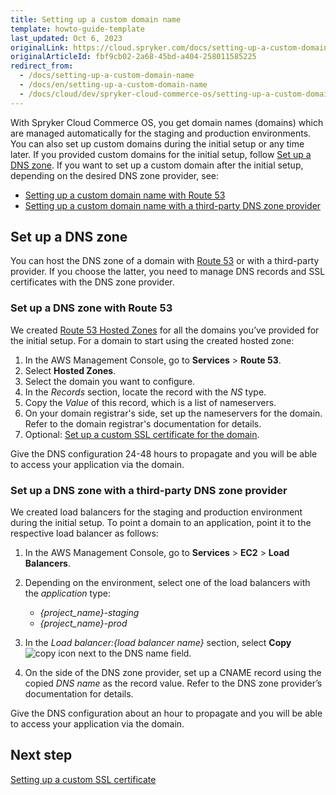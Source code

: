 ```yaml
---
title: Setting up a custom domain name
template: howto-guide-template
last_updated: Oct 6, 2023
originalLink: https://cloud.spryker.com/docs/setting-up-a-custom-domain-name
originalArticleId: fbf9cb02-2a68-45bd-a404-258011585225
redirect_from:
  - /docs/setting-up-a-custom-domain-name
  - /docs/en/setting-up-a-custom-domain-name
  - /docs/cloud/dev/spryker-cloud-commerce-os/setting-up-a-custom-domain-name/setting-up-a-custom-domain-name.html
---
```


With Spryker Cloud Commerce OS, you get domain names (domains) which are managed automatically for the staging and production environments. You can also set up custom domains during the initial setup or any time later.
If you provided custom domains for the initial setup, follow [Set up a DNS zone](#set-up-a-dns-zone).
If you want to set up a custom domain after the initial setup, depending on the desired DNS zone provider, see:

* [Setting up a custom domain name with Route 53](/docs/ca/dev/set-up-a-custom-domain-name/set-up-a-custom-domain-name-with-route-53.html)
* [Setting up a custom domain name with a third-party DNS zone provider](/docs/ca/dev/set-up-a-custom-domain-name/set-up-a-custom-domain-name-with-a-third-party-dns-zone-provider.html)

## Set up a DNS zone
You can host the DNS zone of a domain with [Route 53](https://docs.aws.amazon.com/Route53/latest/DeveloperGuide/Welcome.html) or with a third-party provider.
If you choose the latter, you need to manage DNS records and SSL certificates with the DNS zone provider.

### Set up a DNS zone with Route 53
We created [Route 53 Hosted Zones](https://docs.aws.amazon.com/Route53/latest/DeveloperGuide/hosted-zones-working-with.html) for all the domains you’ve provided for the initial setup. For a domain to start using the created hosted zone:

1. In the AWS Management Console, go to **Services** > **Route 53**.
2. Select **Hosted Zones**.
3. Select the domain you want to configure.
4. In the *Records* section, locate the record with the *NS* type.
5. Copy the *Value* of this record, which is a list of nameservers.
6. On your domain registrar's side, set up the nameservers for the domain. Refer to the domain registrar's documentation for details.
7. Optional: [Set up a custom SSL certificate for the domain](/docs/ca/dev/setting-up-a-custom-ssl-certificate.html).

Give the DNS configuration 24-48 hours to propagate and you will be able to access your application via the domain.

### Set up a DNS zone with a third-party DNS zone provider

We created load balancers for the staging and production environment during the initial setup. To point a domain to an application, point it to the respective load balancer as follows:

1. In the AWS Management Console, go to **Services** > **EC2** > **Load Balancers**.
2. Depending on the environment, select one of the load balancers with the *application* type:
    * *{project_name}-staging*
    * *{project_name}-prod*

3. In the *Load balancer:{load balancer name}* section, select **Copy** ![copy icon](https://spryker.s3.eu-central-1.amazonaws.com/cloud-docs/Spryker+Cloud/Setting+up+a+custom+domain+name/Setting+up+a+custom+domain+name/copy-icon.png) next to the DNS name field.

4. On the side of the DNS zone provider, set up a CNAME record using the copied *DNS name* as the record value. Refer to the DNS zone provider’s documentation for details.

Give the DNS configuration about an hour to propagate and you will be able to access your application via the domain.

## Next step

[Setting up a custom SSL certificate](/docs/ca/dev/setting-up-a-custom-ssl-certificate.html)
